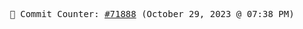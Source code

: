 <p align="center">
    <samp>
        📮 Commit Counter: <a href="https://github.com/Javascript-void0/Javascript-void0/commits/main">#71888</a> (October 29, 2023 @ 07:38 PM)
    </samp>
</p>